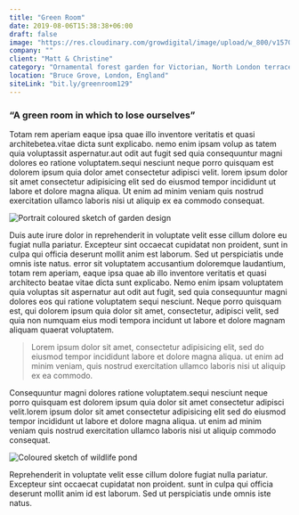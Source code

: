 ```yaml
---
title: "Green Room"
date: 2019-08-06T15:38:38+06:00
draft: false
image: "https://res.cloudinary.com/growdigital/image/upload/w_800/v1570786836/greenroom-0.16-display.jpg"
company: ""
client: "Matt & Christine"
category: "Ornamental forest garden for Victorian, North London terrace"
location: "Bruce Grove, London, England"
siteLink: "bit.ly/greenroom129"
---
```


### “A green room in which to lose ourselves”
          
Totam rem aperiam eaque ipsa quae illo inventore veritatis et quasi architebetea.vitae dicta sunt
explicabo.
nemo enim ipsam volup as tatem quia voluptassit aspernatur.aut odit aut fugit sed quia consequuntur
magni dolores eo ratione voluptatem.sequi nesciunt neque porro quisquam est dolorem ipsum quia dolor
amet consectetur adipisci velit. lorem ipsum dolor sit amet consectetur adipisicing elit sed do eiusmod
tempor incididunt ut labore et dolore magna aliqua. Ut enim ad minim veniam quis nostrud exercitation
ullamco laboris nisi ut aliquip ex ea commodo consequat.

<img class="img-fluid mb-4" src="https://res.cloudinary.com/growdigital/image/upload/w_800/v1570787078/greenroomn-pencil-sketch-colorised.jpg" alt="Portrait coloured sketch of garden design">

Duis aute irure dolor in reprehenderit in voluptate velit esse cillum dolore eu fugiat nulla pariatur.
Excepteur sint occaecat cupidatat non proident, sunt in culpa qui officia deserunt mollit anim est
laborum. Sed ut perspiciatis unde omnis iste natus. error sit voluptatem accusantium doloremque laudantium,
totam rem aperiam, eaque ipsa quae ab illo inventore veritatis et quasi architecto beatae vitae dicta
sunt explicabo. Nemo enim ipsam voluptatem quia voluptas sit aspernatur aut odit aut fugit, sed quia
consequuntur magni dolores eos qui ratione voluptatem sequi nesciunt. Neque porro quisquam est, qui
dolorem ipsum quia dolor sit amet, consectetur, adipisci velit, sed quia non numquam eius modi tempora
incidunt ut labore et dolore magnam aliquam quaerat voluptatem.

>Lorem ipsum dolor sit amet, consectetur adipisicing elit, sed do eiusmod tempor incididunt labore et dolore magna aliqua. ut enim ad minim veniam, quis nostrud exercitation ullamco laboris nisi ut aliquip ex ea commodo.
          
Consequuntur magni dolores ratione voluptatem.sequi nesciunt neque porro quisquam est dolorem ipsum quia
dolor sit amet consectetur adipisci velit.lorem ipsum dolor sit amet consectetur adipisicing elit
sed do eiusmod tempor incididunt ut labore et dolore magna aliqua. ut enim ad minim veniam quis nostrud
exercitation ullamco laboris nisi ut aliquip commodo consequat. 

<img class="img-fluid mb-4" src="https://res.cloudinary.com/growdigital/image/upload/w_800/v1570444258/greenroom-pond-illustration.png" alt="Coloured sketch of wildlife pond">

Reprehenderit in voluptate velit esse cillum dolore fugiat nulla pariatur. Excepteur sint occaecat
cupidatat non proident. sunt in culpa qui officia deserunt mollit anim id est laborum. Sed ut perspiciatis
unde omnis iste natus.
